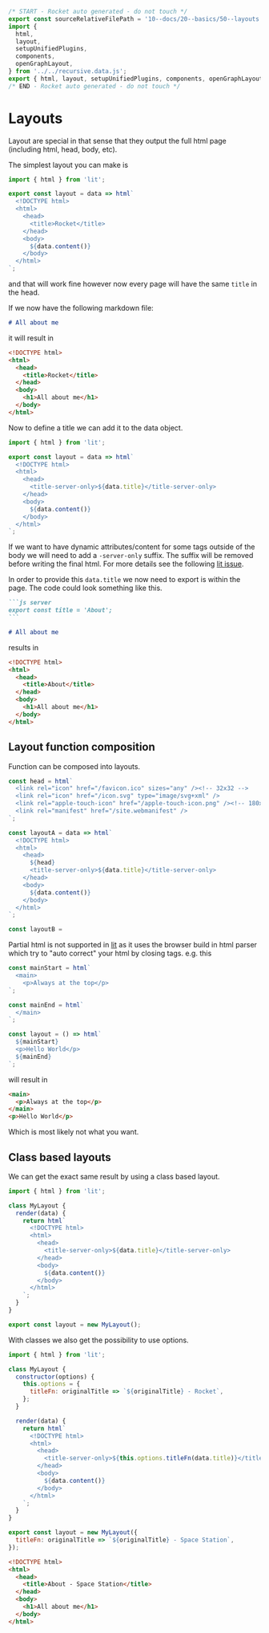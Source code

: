 ```js server
/* START - Rocket auto generated - do not touch */
export const sourceRelativeFilePath = '10--docs/20--basics/50--layouts.rocket.md';
import {
  html,
  layout,
  setupUnifiedPlugins,
  components,
  openGraphLayout,
} from '../../recursive.data.js';
export { html, layout, setupUnifiedPlugins, components, openGraphLayout };
/* END - Rocket auto generated - do not touch */
```

# Layouts

Layout are special in that sense that they output the full html page (including html, head, body, etc).

The simplest layout you can make is

```js
import { html } from 'lit';

export const layout = data => html`
  <!DOCTYPE html>
  <html>
    <head>
      <title>Rocket</title>
    </head>
    <body>
      ${data.content()}
    </body>
  </html>
`;
```

and that will work fine however now every page will have the same `title` in the head.

If we now have the following markdown file:

```md
# All about me
```

it will result in

```html
<!DOCTYPE html>
<html>
  <head>
    <title>Rocket</title>
  </head>
  <body>
    <h1>All about me</h1>
  </body>
</html>
```

Now to define a title we can add it to the data object.

```js
import { html } from 'lit';

export const layout = data => html`
  <!DOCTYPE html>
  <html>
    <head>
      <title-server-only>${data.title}</title-server-only>
    </head>
    <body>
      ${data.content()}
    </body>
  </html>
`;
```

<inline-notification>

If we want to have dynamic attributes/content for some tags outside of the body we will need to add a `-server-only` suffix. The suffix will be removed before writing the final html.
For more details see the following [lit issue](https://github.com/lit/lit/issues/2441).

</inline-notification>

In order to provide this `data.title` we now need to export is within the page.
The code could look something like this.

````md
```js server
export const title = 'About';
```

# All about me
````

results in

```html
<!DOCTYPE html>
<html>
  <head>
    <title>About</title>
  </head>
  <body>
    <h1>All about me</h1>
  </body>
</html>
```

## Layout function composition

Function can be composed into layouts.

```js
const head = html`
  <link rel="icon" href="/favicon.ico" sizes="any" /><!-- 32x32 -->
  <link rel="icon" href="/icon.svg" type="image/svg+xml" />
  <link rel="apple-touch-icon" href="/apple-touch-icon.png" /><!-- 180x180 -->
  <link rel="manifest" href="/site.webmanifest" />
`;

const layoutA = data => html`
  <!DOCTYPE html>
  <html>
    <head>
      ${head}
      <title-server-only>${data.title}</title-server-only>
    </head>
    <body>
      ${data.content()}
    </body>
  </html>
`;

const layoutB =

```

<inline-notification type="warning">

Partial html is not supported in [lit](http://lit.dev) as it uses the browser build in html parser which try to "auto correct" your html by closing tags.
e.g. this

<!-- prettier-ignore-start -->

```js
const mainStart = html`
  <main>
    <p>Always at the top</p>
`;

const mainEnd = html`
  </main>
`;

const layout = () => html`
  ${mainStart}
  <p>Hello World</p>
  ${mainEnd}
`;
```

<!-- prettier-ignore-end -->

will result in

```html
<main>
  <p>Always at the top</p>
</main>
<p>Hello World</p>
```

Which is most likely not what you want.

</inline-notification>

## Class based layouts

We can get the exact same result by using a class based layout.

```js
import { html } from 'lit';

class MyLayout {
  render(data) {
    return html`
      <!DOCTYPE html>
      <html>
        <head>
          <title-server-only>${data.title}</title-server-only>
        </head>
        <body>
          ${data.content()}
        </body>
      </html>
    `;
  }
}

export const layout = new MyLayout();
```

With classes we also get the possibility to use options.

```js
import { html } from 'lit';

class MyLayout {
  constructor(options) {
    this.options = {
      titleFn: originalTitle => `${originalTitle} - Rocket`,
    };
  }

  render(data) {
    return html`
      <!DOCTYPE html>
      <html>
        <head>
          <title-server-only>${this.options.titleFn(data.title)}</title-server-only>
        </head>
        <body>
          ${data.content()}
        </body>
      </html>
    `;
  }
}

export const layout = new MyLayout({
  titleFn: originalTitle => `${originalTitle} - Space Station`,
});
```

```html
<!DOCTYPE html>
<html>
  <head>
    <title>About - Space Station</title>
  </head>
  <body>
    <h1>All about me</h1>
  </body>
</html>
```

